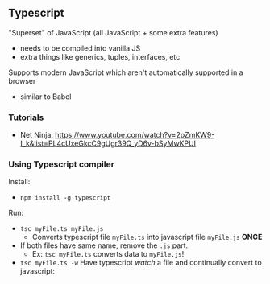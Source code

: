 ## Typescript

"Superset" of JavaScript (all JavaScript + some extra features)

-   needs to be compiled into vanilla JS
-   extra things like generics, tuples, interfaces, etc

Supports modern JavaScript which aren't automatically supported in a browser

-   similar to Babel

### Tutorials

-   Net Ninja: https://www.youtube.com/watch?v=2pZmKW9-I_k&list=PL4cUxeGkcC9gUgr39Q_yD6v-bSyMwKPUI

### Using Typescript compiler

Install:

-   `npm install -g typescript`

Run:

-   `tsc myFile.ts myFile.js`
    -   Converts typescript file `myFile.ts` into javascript file `myFile.js` **ONCE**
-   If both files have same name, remove the `.js` part.
    -   Ex: `tsc myFile.ts` converts data to `myFile.js`!
-   `tsc myFile.ts -w` Have typescript _watch_ a file and continually convert to javascript:
